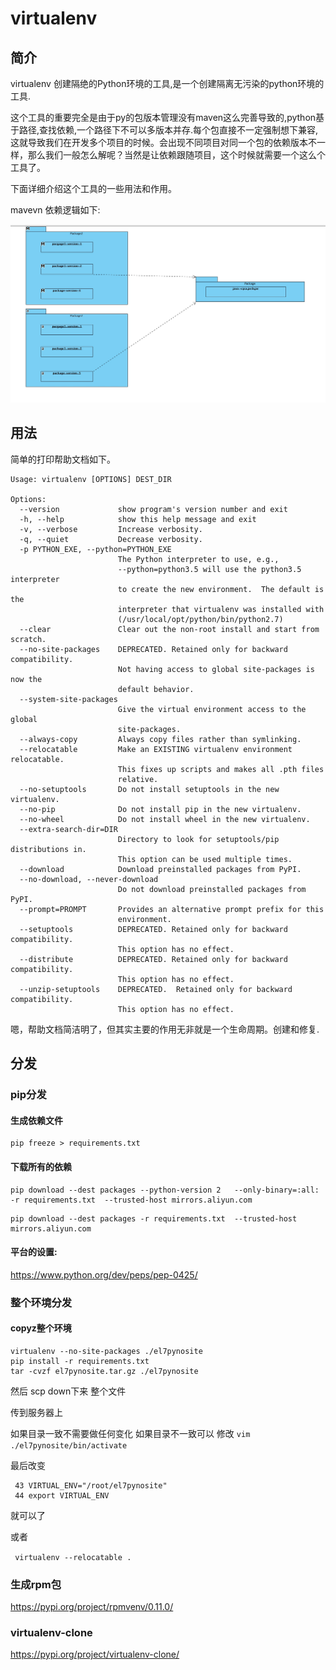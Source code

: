 # virtualenv

## 简介

virtualenv 创建隔绝的Python环境的工具,是一个创建隔离无污染的python环境的工具.

这个工具的重要完全是由于py的包版本管理没有maven这么完善导致的,python基于路径,查找依赖,一个路径下不可以多版本并存.每个包直接不一定强制想下兼容,这就导致我们在开发多个项目的时候。会出现不同项目对同一个包的依赖版本不一样，那么我们一般怎么解呢？当然是让依赖跟随项目，这个时候就需要一个这么个工具了。

下面详细介绍这个工具的一些用法和作用。

mavevn 依赖逻辑如下:

![](media/15556420578762.jpg)


## 用法

简单的打印帮助文档如下。

```
Usage: virtualenv [OPTIONS] DEST_DIR

Options:
  --version             show program's version number and exit
  -h, --help            show this help message and exit
  -v, --verbose         Increase verbosity.
  -q, --quiet           Decrease verbosity.
  -p PYTHON_EXE, --python=PYTHON_EXE
                        The Python interpreter to use, e.g.,
                        --python=python3.5 will use the python3.5 interpreter
                        to create the new environment.  The default is the
                        interpreter that virtualenv was installed with
                        (/usr/local/opt/python/bin/python2.7)
  --clear               Clear out the non-root install and start from scratch.
  --no-site-packages    DEPRECATED. Retained only for backward compatibility.
                        Not having access to global site-packages is now the
                        default behavior.
  --system-site-packages
                        Give the virtual environment access to the global
                        site-packages.
  --always-copy         Always copy files rather than symlinking.
  --relocatable         Make an EXISTING virtualenv environment relocatable.
                        This fixes up scripts and makes all .pth files
                        relative.
  --no-setuptools       Do not install setuptools in the new virtualenv.
  --no-pip              Do not install pip in the new virtualenv.
  --no-wheel            Do not install wheel in the new virtualenv.
  --extra-search-dir=DIR
                        Directory to look for setuptools/pip distributions in.
                        This option can be used multiple times.
  --download            Download preinstalled packages from PyPI.
  --no-download, --never-download
                        Do not download preinstalled packages from PyPI.
  --prompt=PROMPT       Provides an alternative prompt prefix for this
                        environment.
  --setuptools          DEPRECATED. Retained only for backward compatibility.
                        This option has no effect.
  --distribute          DEPRECATED. Retained only for backward compatibility.
                        This option has no effect.
  --unzip-setuptools    DEPRECATED.  Retained only for backward compatibility.
                        This option has no effect.
```

嗯，帮助文档简洁明了，但其实主要的作用无非就是一个生命周期。创建和修复.




## 分发

### pip分发

#### 生成依赖文件

```
pip freeze > requirements.txt
```

#### 下载所有的依赖

```
pip download --dest packages --python-version 2   --only-binary=:all: -r requirements.txt  --trusted-host mirrors.aliyun.com
```


```
pip download --dest packages -r requirements.txt  --trusted-host mirrors.aliyun.com
```

#### 平台的设置:

https://www.python.org/dev/peps/pep-0425/

### 整个环境分发

#### copyz整个环境

```
virtualenv --no-site-packages ./el7pynosite
pip install -r requirements.txt
tar -cvzf el7pynosite.tar.gz ./el7pynosite
```

然后 scp down下来 整个文件

传到服务器上 

如果目录一致不需要做任何变化
如果目录不一致可以
修改 
`
vim ./el7pynosite/bin/activate
`

最后改变

```vim
 43 VIRTUAL_ENV="/root/el7pynosite"
 44 export VIRTUAL_ENV
 ```
 
 就可以了
 
 或者 
 
` virtualenv --relocatable .`

### 生成rpm包

https://pypi.org/project/rpmvenv/0.11.0/

### virtualenv-clone

https://pypi.org/project/virtualenv-clone/


